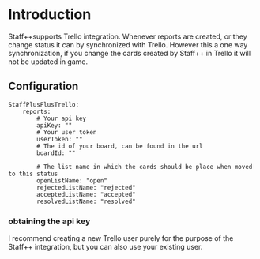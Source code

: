 # Introduction

Staff++supports Trello integration. Whenever reports are created, or they change status it can by synchronized with Trello.
However this a one way synchronization, if you change the cards created by Staff++ in Trello it will not be updated in game.

## Configuration
```
StaffPlusPlusTrello:
    reports:
        # Your api key
        apiKey: ""
        # Your user token
        userToken: ""
        # The id of your board, can be found in the url
        boardId: ""

        # The list name in which the cards should be place when moved to this status
        openListName: "open"
        rejectedListName: "rejected"
        acceptedListName: "accepted"
        resolvedListName: "resolved"
```

### obtaining the api key
I recommend creating a new Trello user purely for the purpose of the Staff++ integration, but you can also use your existing user.
